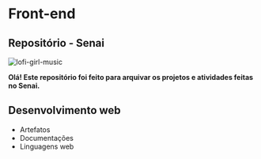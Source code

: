 # Front-end
## Repositório - Senai

![lofi-girl-music](https://github.com/user-attachments/assets/b938517d-3cf5-47c1-8876-27ccf61fffb6)

**Olá! Este repositório foi feito para arquivar os projetos e atividades feitas no Senai.**
## Desenvolvimento web
* Artefatos
* Documentações
* Linguagens web
